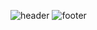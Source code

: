 ![header](https://capsule-render.vercel.app/api?type=wave&color=auto&height=300&section=header&text=capsule%20render&fontSize=90)
![footer](https://capsule-render.vercel.app/api?section=footer)


<!--
**rudalsd/rudalsd** is a ✨ _special_ ✨ repository because its `README.md` (this file) appears on your GitHub profile.

Here are some ideas to get you started:

- 🔭 I’m currently working on ...
- 🌱 I’m currently learning ...
- 👯 I’m looking to collaborate on ...
- 🤔 I’m looking for help with ...
- 💬 Ask me about ...
- 📫 How to reach me: ...
- 😄 Pronouns: ...
- ⚡ Fun fact: ...
-->

